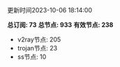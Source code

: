 更新时间2023-10-06 18:14:00

**总订阅: 73**
**总节点: 933**
**有效节点: 238**
- v2ray节点: 205
- trojan节点: 23
- ss节点: 10
